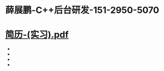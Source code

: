 # 薛展鹏-C++后台研发-151-2950-5070 
# [简历-(实习).pdf](https://github.com/K-create-xue/K-create-xue.github.io/files/7217252/review_.-.-._20210923193709.pdf)

[](https://user-images.githubusercontent.com/76169472/134500001-9af9dfc0-acd9-453b-ae14-5206cd1104aa.jpg)


 

<head>
    <title>背景切换11</title>
    <link href="css/bgchage.css" type="text/css" rel="Stylesheet" />
       
</head>
<body>
 
<div><ul><li></li><li></li><li></li><li></li></ul></div>
<!--    <div>1</div><div>2</div><div>3</div><div>4</div>-->
</body>
<script src="js/bgchage.js" type="text/javascript" ></script> 
</html>
 
